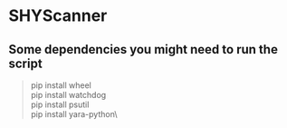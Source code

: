 # SHYScanner
## Some dependencies you might need to run the script 
>pip install wheel\
>pip install watchdog\
>pip install psutil\
>pip install yara-python\ 
